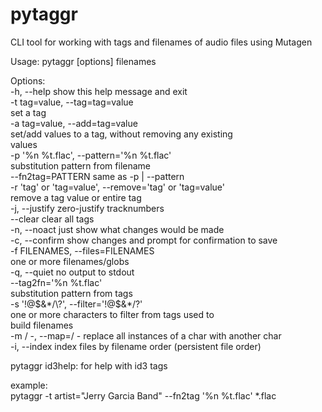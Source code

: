 # pytaggr

CLI tool for working with tags and filenames of audio files using Mutagen


Usage: pytaggr [options] filenames

Options:\
  -h, --help            show this help message and exit\
  -t tag=value, --tag=tag=value\
                        set a tag\
  -a tag=value, --add=tag=value\
                        set/add values to a tag, without removing any existing\
                        values\
  -p '%n %t.flac', --pattern='%n %t.flac'\
                        substitution pattern from filename\
  --fn2tag=PATTERN      same as -p | --pattern\
  -r 'tag' or 'tag=value', --remove='tag' or 'tag=value'\
                        remove a tag value or entire tag\
  -j, --justify         zero-justify tracknumbers\
  --clear               clear all tags\
  -n, --noact           just show what changes would be made\
  -c, --confirm         show changes and prompt for confirmation to save\
  -f FILENAMES, --files=FILENAMES\
                        one or more filenames/globs\
  -q, --quiet           no output to stdout\
  --tag2fn='%n %t.flac'\
                        substitution pattern from tags\
  -s '!@$&*/\?', --filter='!@$&*/\?'\
                        one or more characters to filter from tags used to\
                        build filenames\
  -m / -, --map=/ -     replace all instances of a char with another char\
  -i, --index           index files by filename order (persistent file order)

pytaggr id3help: for help with id3 tags

example:\
pytaggr -t artist="Jerry Garcia Band" --fn2tag '%n %t.flac' *.flac
